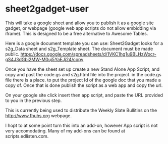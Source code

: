 # sheet2gadget-user

This will take a google sheet and allow you to publish it as a google site gadget, or webpage (google web app scripts do not allow embidding via iframe).
This is designed to be a free alternative to Awesome Tables.

Here is a google document template you can use:  Sheet2Gadget looks for a s2g_Data sheet and s2g_Template sheet.  The document must be made public.
https://docs.google.com/spreadsheets/d/1VKC1hg1u9BLHzWxcr-gS4J3dGbi2MW-M0uj5YaEJj24/copy

Once you have the sheet set up create a new Stand Alone App Script, and copy and past the code.gs and s2g.html file into the project.
in the code.gs file there is a place. to put the project Id of the google doc that you made a copy of.   Once that is done publish the script as a web app and copy the url.

On your google site click insert then app script, and paste the URL provided to you in the previous step.

This is currently being used to distribute the Weekly Slate Bullitins on the http://www.fhuhs.org webpage.

I hopt to at some point turn this into an add-on, however App script is not very accomodating.  Many of my add-ons can be found at scripts.edlisten.com.   

